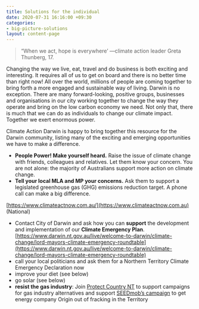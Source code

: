 ```yaml
---
title: Solutions for the individual
date: 2020-07-31 16:16:00 +09:30
categories:
- big-picture-solutions
layout: content-page
---
```


> “When we act, hope is everywhere’
> —climate action leader Greta Thunberg, 17. 

Changing the way we live, eat, travel and do business is both exciting and interesting. It requires all of us to get on board and there is no better time than right now!  All over the world, millions of people are coming together to bring forth a more engaged and sustainable way of living. Darwin is no exception. There are many forward-looking, positive groups, businesses and organisations in our city working together to change the way they operate and bring on the low carbon economy we need. Not only that, there is much that we can do as individuals to change our climate impact. Together we exert enormous power.  

Climate Action Darwin is happy to bring together this resource for the Darwin community, listing many of the exciting and emerging opportunities we have to make a difference. 
 
* **People Power! Make yourself heard.** Raise the issue of climate change with friends, colleagues and relatives. Let them know your concern. You are not alone: the majority of Australians support more action on climate change. 
* **Tell your local MLA and MP your concerns.** Ask them to support a legislated greenhouse gas (GHG) emissions reduction target. A phone call can make a big difference.

[https://www.climateactnow.com.au/](https://www.climateactnow.com.au) (National)

* Contact City of Darwin and ask how you can **support** the development and implementation of our **Climate Emergency Plan**. 
[https://www.darwin.nt.gov.au/live/welcome-to-darwin/climate-change/lord-mayors-climate-emergency-roundtable](https://www.darwin.nt.gov.au/live/welcome-to-darwin/climate-change/lord-mayors-climate-emergency-roundtable)
* call your local politicians and ask them for a Northern Territory Climate Emergency Declaration now
* improve your diet (see below)
* go solar (see below)
* **resist the gas industry**: Join [Protect Country NT](https://www.protectcountrynt.org.au/join) to support campaigns for gas industry alternatives and support [SEEDmob’s campaign](https://nt.seedmob.org.au/) to get energy company Origin out of fracking in the Territory
